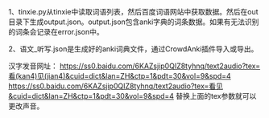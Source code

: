 1、tinxie.py从tinxie中读取词语列表，然后百度词语网站中获取数据。然后在out目录下生成output.json。output.json包含anki字典的词条数据。如果有无法识别的词条会记录在error.json中。

2、语文_听写.json是生成好的anki词典文件，通过CrowdAnki插件导入或导出。

汉字发音网址：
https://ss0.baidu.com/6KAZsjip0QIZ8tyhnq/text2audio?tex=看(kan4)见(jian4)&cuid=dict&lan=ZH&ctp=1&pdt=30&vol=9&spd=4
https://ss0.baidu.com/6KAZsjip0QIZ8tyhnq/text2audio?tex=看见&cuid=dict&lan=ZH&ctp=1&pdt=30&vol=9&spd=4
替换上面的tex参数就可以更改声音。
